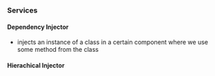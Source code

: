 ### Services

#### Dependency Injector

- injects an instance of a class in a certain component where we use some method from the class

#### Hierachical Injector
